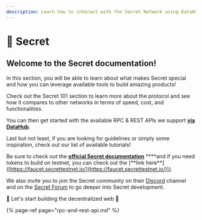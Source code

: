 ```yaml
---
description: Learn how to interact with the Secret Network using DataHub
---
```


# 🤫 Secret

## Welcome to the Secret documentation!

In this section, you will be able to learn about what makes Secret special and how you can leverage available tools to build amazing products!

Check out the Secret 101 section to learn more about the protocol and see how it compares to other networks in terms of speed, cost, and functionalities.

You can then get started with the available RPC & REST APIs we support [**via DataHub**](https://datahub.figment.io/sign_up?service=secret).

Last but not least, if you are looking for guidelines or simply some inspiration, check out our list of available tutorials!

Be sure to check out the [**official Secret documentation**](https://build.scrt.network/) **\*\*and if you need tokens to build on testnet, you can check out the \[**link here\*\*\]\([https://faucet.secrettestnet.io/](https://faucet.secrettestnet.io/)\).

We also invite you to join the Secret community on their [Discord](http://chat.scrt.network) channel and on the [Secret Forum](http://forum.scrt.network) to go deeper into Secret development.

🚀 Let's start building the decentralized web 🚀

{% page-ref page="rpc-and-rest-api.md" %}

